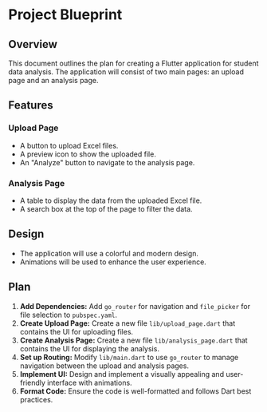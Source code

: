 
# Project Blueprint

## Overview

This document outlines the plan for creating a Flutter application for student data analysis. The application will consist of two main pages: an upload page and an analysis page.

## Features

### Upload Page
- A button to upload Excel files.
- A preview icon to show the uploaded file.
- An "Analyze" button to navigate to the analysis page.

### Analysis Page
- A table to display the data from the uploaded Excel file.
- A search box at the top of the page to filter the data.

## Design
- The application will use a colorful and modern design.
- Animations will be used to enhance the user experience.

## Plan

1. **Add Dependencies:** Add `go_router` for navigation and `file_picker` for file selection to `pubspec.yaml`.
2. **Create Upload Page:** Create a new file `lib/upload_page.dart` that contains the UI for uploading files.
3. **Create Analysis Page:** Create a new file `lib/analysis_page.dart` that contains the UI for displaying the analysis.
4. **Set up Routing:** Modify `lib/main.dart` to use `go_router` to manage navigation between the upload and analysis pages.
5. **Implement UI:** Design and implement a visually appealing and user-friendly interface with animations.
6. **Format Code:** Ensure the code is well-formatted and follows Dart best practices.
